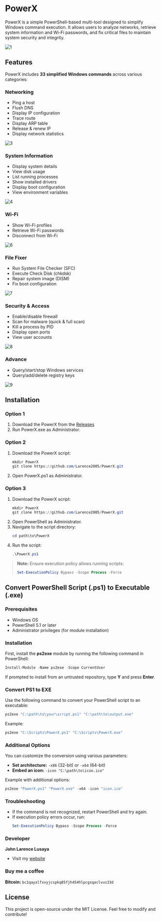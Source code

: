 # PowerX

PowerX is a simple PowerShell-based multi-tool designed to simplify Windows command execution. It allows users to analyze networks, retrieve system information and Wi-Fi passwords, and fix critical files to maintain system security and integrity.

![1](https://github.com/user-attachments/assets/b7a50ae0-d504-437e-90e8-a6a0dd9e961a)

## Features

PowerX includes **33 simplified Windows commands** across various categories:

### Networking
- Ping a host
- Flush DNS
- Display IP configuration
- Trace route
- Display ARP table
- Release & renew IP
- Display network statistics
  
![3](https://github.com/user-attachments/assets/fabba575-cba0-4164-90f2-3dba037be62c)


### System Information
- Display system details
- View disk usage
- List running processes
- Show installed drivers
- Display boot configuration
- View environment variables

![4](https://github.com/user-attachments/assets/7f31810f-b329-41e7-b714-da1a09816bbf)

### Wi-Fi
- Show Wi-Fi profiles
- Retrieve Wi-Fi passwords
- Disconnect from Wi-Fi

![6](https://github.com/user-attachments/assets/deb8086e-162e-4943-ba2d-fed6549a1642)

### File Fixer
- Run System File Checker (SFC)
- Execute Check Disk (chkdsk)
- Repair system image (DISM)
- Fix boot configuration

![7](https://github.com/user-attachments/assets/9f0f8789-729d-443d-affc-b0de389d181d)

### Security & Access
- Enable/disable firewall
- Scan for malware (quick & full scan)
- Kill a process by PID
- Display open ports
- View user accounts

![8](https://github.com/user-attachments/assets/0e7a94f0-c316-4482-be9e-0cebb0f4e707)

### Advance
- Query/start/stop Windows services
- Query/add/delete registry keys

![9](https://github.com/user-attachments/assets/e64229a5-d8e1-4cf8-aa7d-4340506e7bbc)

## Installation
### Option 1
1. Download the PowerX from the [Releases](https://github.com/Larence2005/PowerX/releases)
2. Run PowerX.exe as Administrator.

### Option 2
1. Download the PowerX script:
   ```powershell
   mkdir PowerX
   git clone https://github.com/Larence2005/PowerX.git
   ```
3. Open PowerX.ps1 as Administrator.
   
### Option 3
1. Download the PowerX script:
   ```powershell
   mkdir PowerX
   git clone https://github.com/Larence2005/PowerX.git
   ```
3. Open PowerShell as Administrator.
4. Navigate to the script directory:
   ```powershell
   cd path\to\PowerX
   ```
5. Run the script:
   ```powershell
   .\PowerX.ps1
   ```

> **Note:** Ensure execution policy allows running scripts:
> ```powershell
> Set-ExecutionPolicy Bypass -Scope Process -Force
> ```

## Convert PowerShell Script (.ps1) to Executable (.exe)

### Prerequisites
- Windows OS
- PowerShell 5.1 or later
- Administrator privileges (for module installation)

### Installation
First, install the **ps2exe** module by running the following command in PowerShell:
```powershell
Install-Module -Name ps2exe -Scope CurrentUser
```
If prompted to install from an untrusted repository, type **Y** and press **Enter**.

### Convert PS1 to EXE
Use the following command to convert your PowerShell script to an executable:
```powershell
ps2exe "C:\path\to\your\script.ps1" "C:\path\to\output.exe"
```
Example:
```powershell
ps2exe "C:\Scripts\PowerX.ps1" "C:\Scripts\PowerX.exe"
```

### Additional Options
You can customize the conversion using various parameters:
- **Set architecture:** `-x86` (32-bit) or `-x64` (64-bit)
- **Embed an icon:** `-icon "C:\path\to\icon.ico"`

Example with additional options:
```powershell
ps2exe "PowerX.ps1" "PowerX.exe" -x64 -icon "icon.ico"
```

### Troubleshooting
- If the command is not recognized, restart PowerShell and try again.
- If execution policy errors occur, run:
  ```powershell
  Set-ExecutionPolicy Bypass -Scope Process -Force
  ```

### Developer
**John Larence Lusaya**
- Visit my [website](https://johnlarencelusaya.lovable.app/)
### Buy me a coffee
**Bitcoin:** `bc1qayxlfxvyjcspkq85fjh454hlpcgsqaclvus33d`

## License
This project is open-source under the MIT License. Feel free to modify and contribute!
